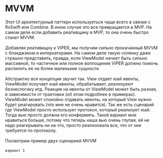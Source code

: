 # MVVM

Этот UI архитектурный паттерн используеться чаще всего в связке с RxSwift или Combine. В ином случае это все превращается в MVP. 
На самом деле если добавить реативщину в MVP, то она очень быстро станет MVVM. \
\
Добавляя реативищну к VIPER, мы получим сильно прокачанный MVVM с блэкджэком и интеркаторами. На самом деле такую солянку даже страшно представить, правда, если ViewModel начнет быть сильно массивной, то частичное или полное воплощение VIPER должно помочь распилить ее на более маленькие сущности \
\
Абстрактно вся концепция звучит так. View отдает юай ивенты, ViewModel получает юай ивенты, обрабатывает, реализуеют безнеслогику итд. Реакция на ивенты от ViewModel может быть разная, в зависимости от трактовки (об этом подробнее в примерах). ViewModel может спокойно отдавать ивенты, на который View нужно будет реагировать (что мне не очень нравится). Так же есть сценарий где ViewModel просто использует протокол, который реализует юай. Тогда вью просто должна его конфермить. Такой вариант мне нравиться больше, потому что теперь наша вью очень глупая, ей не надо реагирывать ни на что, просто реализовала все, что от нее требуется по протоколу. \
\
Посмотрим пример двух сценарией MVVM \
\
```вариант 1```
